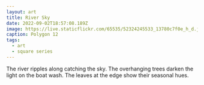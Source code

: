 ```yaml
---
layout: art
title: River Sky
date: 2022-09-02T18:57:08.189Z
image: https://live.staticflickr.com/65535/52324245533_13780c7f0e_h_d.jpg
caption: Polygon 12
tags:
  - art
  - square series
---
```

The river ripples along catching the sky. The overhanging trees darken the light on the boat wash. The leaves at the edge show their seasonal hues.
